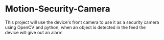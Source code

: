 # Motion-Security-Camera
This project will use the device's front camera to use it as a security camera using OpenCV and python, when an object is detected in the feed the device will give out an alarm

